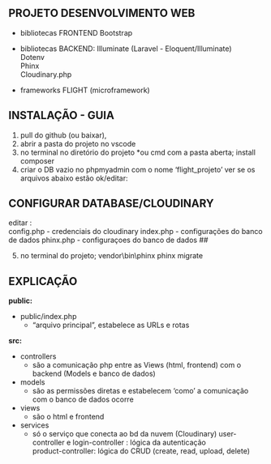 ## PROJETO DESENVOLVIMENTO WEB

* bibliotecas FRONTEND
Bootstrap

* bibliotecas BACKEND:
Illuminate (Laravel - Eloquent/Illuminate)  
Dotenv  
Phinx  
Cloudinary.php

* frameworks
FLIGHT (microframework)

## INSTALAÇÃO \- GUIA

1. pull do github (ou baixar), 
2. abrir a pasta do projeto no vscode
3. no terminal no diretório do projeto *ou cmd com a pasta aberta;
   install composer 
4. criar o DB vazio no phpmyadmin com o nome ‘flight\_projeto’
   ver se os arquivos abaixo estão ok/editar:
   
## CONFIGURAR DATABASE/CLOUDINARY  
editar :  
   config.php - credenciais do cloudinary
   index.php - configurações do banco de dados
   phinx.php - configuraçoes do banco de dados ##
   
5. no terminal do projeto;
   vendor\bin\phinx
   phinx migrate 


## EXPLICAÇÃO

**public:**
* public/index.php  
  * “arquivo principal”, estabelece as URLs e rotas

**src:**
* controllers  
  * são a comunicação php entre as Views (html, frontend) com o backend (Models e banco de dados)  
* models   
  * são as permissões diretas e estabelecem ‘como’ a comunicação com o banco de dados ocorre  
* views  
  * são o html e frontend  
* services  
  * só o serviço que conecta ao bd da nuvem (Cloudinary)
user-controller e login-controller : lógica da autenticação   
product-controller: lógica do CRUD (create, read, upload, delete)
